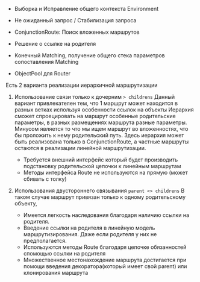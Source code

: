 
- Выборка и Исправление общего контекста Environment
- Не ожиданный запрос / Стабилизация запроса
- ConjunctionRoute: Поиск вложенных маршрутов
- Решение о ссылке на родителя

- Конечный Matching, получение общего стека параметров сопоставления Matching
- ObjectPool для Router

Есть 2 варианта реализации иерархичной маршрутизации

1. Использование связи только к дочерним `> childrens`
Данный вариант привлекателен тем, что 1 маршрут может находится в разных ветках используя особенности ссылок на объекты
Иерархия сможет спроецировать на маршрут особенные родительские параметры, в разных размещениях маршрута разные параметры.
Минусом является то что мы ищем маршрут во вложенностях, что бы проложить к нему родительский путь.
Здесь иерархия может быть реализована только в ConjunctionRoute, а частные маршруты остаются в реализации линейной маршрутизации.
	- Требуется внешний интерфейс который будет производить подстановку родительской цепочки к линейным маршрутам
	- Методы интерфейса Route не используются на прямую (может сбивать с толку)
	
2. Использования двустороннего связывания `parent <> childrens`
В таком случае маршрут привязан только к одному родительскому объекту, 
	- Имеется легкость наследования благодаря наличию ссылки на родителя.
	- Введение ссылки на родителя в линейную модель маршрутизирования. Даже если родителя у них не предполагается.
	- Используются методы Route благодаря цепочке обязанностей спомощью ссылки на родителя
	- Множественное местонахождение маршрута достигается при помощи введения декоратора(который имеет свой parent) или клонирования маршрута







